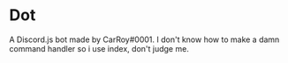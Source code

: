 # Dot
A Discord.js bot made by CarRoy#0001. 
I don't know how to make a damn command handler so i use index, don't judge me.
